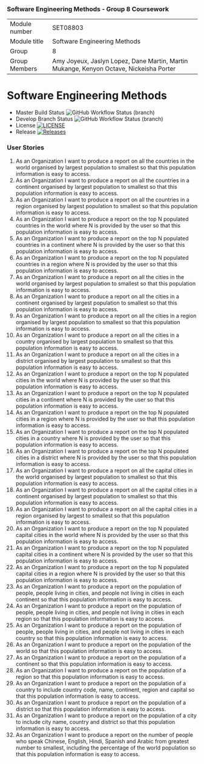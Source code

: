 ### Software Engineering Methods - Group 8 Coursework

| | |
| --- | --- |
| Module number | SET08803 |
| Module title | Software Engineering Methods |
| Group | 8 |
| Group Members | Amy Joyeux, Jaslyn Lopez, Dane Martin, Martin Mukange, Kenyon Octave, Nickeisha Porter |


# Software Engineering Methods
* Master Build Status ![GitHub Workflow Status (branch)](https://img.shields.io/github/actions/workflow/status/Dane316/Group8/main.yml?branch=master)
* Develop Branch Status ![GitHub Workflow Status (branch)](https://img.shields.io/github/actions/workflow/status/Dane316/Group8/main.yml?branch=develop)
* License [![LICENSE](https://img.shields.io/github/license/Dane316/Group8.svg?style=flat-square)](https://github.com/Dane316/Group8/blob/master/LICENSE)
* Release [![Releases](https://img.shields.io/github/release/Dane316/Group8/all.svg?style=flat-square)](https://github.com/Dane316/Group8/releases)
 


### User Stories
1. As an Organization I want to produce a report on all the countries in the world organised by largest population to smallest so that this population information is easy to access.
2. As an Organization I want to produce a report on all the countries in a continent organised by largest population to smallest so that this population information is easy to access.
3. As an Organization I want to produce a report on all the countries in a region organised by largest population to smallest so that this population information is easy to access.
4. As an Organization I want to produce a report on the top N populated countries in the world where N is provided by the user so that this population information is easy to access.
5. As an Organization I want to produce a report on the top N populated countries in a continent where N is provided by the user so that this population information is easy to access.
6. As an Organization I want to produce a report on the top N populated countries in a region where N is provided by the user so that this population information is easy to access.
7. As an Organization I want to produce a report on all the cities in the world organised by largest population to smallest so that this population information is easy to access.
8. As an Organization I want to produce a report on all the cities in a continent organised by largest population to smallest so that this population information is easy to access.
9. As an Organization I want to produce a report on all the cities in a region organised by largest population to smallest so that this population information is easy to access.
10. As an Organization I want to produce a report on all the cities in a country organised by largest population to smallest so that this population information is easy to access.
11. As an Organization I want to produce a report on all the cities in a district organised by largest population to smallest so that this population information is easy to access.
12. As an Organization I want to produce a report on the top N populated cities in the world where N is provided by the user so that this population information is easy to access.
13. As an Organization I want to produce a report on the top N populated cities in a continent where N is provided by the user so that this population information is easy to access.
14. As an Organization I want to produce a report on the top N populated cities in a region where N is provided by the user so that this population information is easy to access.
15. As an Organization I want to produce a report on the top N populated cities in a country where N is provided by the user so that this population information is easy to access.
16. As an Organization I want to produce a report on the top N populated cities in a district where N is provided by the user so that this population information is easy to access.
17. As an Organization I want to produce a report on all the capital cities in the world organised by largest population to smallest so that this population information is easy to access.
18. As an Organization I want to produce a report on all the capital cities in a continent organised by largest population to smallest so that this population information is easy to access.
19. As an Organization I want to produce a report on all the capital cities in a region organised by largest to smallest so that this population information is easy to access.
20. As an Organization I want to produce a report on the top N populated capital cities in the world where N is provided by the user so that this population information is easy to access.
21. As an Organization I want to produce a report on the top N populated capital cities in a continent where N is provided by the user so that this population information is easy to access.
22. As an Organization I want to produce a report on the top N populated capital cities in a region where N is provided by the user so that this population information is easy to access.
23. As an Organization I want to produce a report on the population of people, people living in cities, and people not living in cities in each continent so that this population information is easy to access.
24. As an Organization I want to produce a report on the population of people, people living in cities, and people not living in cities in each region so that this population information is easy to access.
25. As an Organization I want to produce a report on the population of people, people living in cities, and people not living in cities in each country so that this population information is easy to access.
26. As an Organization I want to produce a report on the population of the world so that this population information is easy to access.
27. As an Organization I want to produce a report on the population of a continent so that this population information is easy to access.
28. As an Organization I want to produce a report on the population of a region so that this population information is easy to access.
29. As an Organization I want to produce a report on the population of a country to include country code, name, continent, region and capital so that this population information is easy to access.
30. As an Organization I want to produce a report on the population of a district so that this population information is easy to access.
31. As an Organization I want to produce a report on the population of a city to include city name, country and district so that this population information is easy to access.
32. As an Organization I want to produce a report on the number of people who speak Chinese, English, Hindi, Spanish and Arabic from greatest number to smallest, including the percentage of the world population so that this population information is easy to access.
